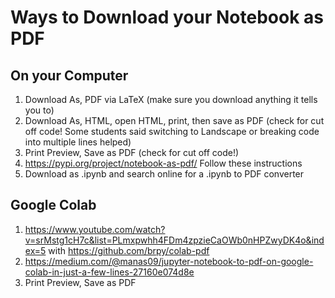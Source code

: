 # Ways to Download your Notebook as PDF

## On your Computer
1. Download As, PDF via LaTeX (make sure you download anything it tells you to)
2. Download As, HTML, open HTML, print, then save as PDF (check for cut off code! Some students said switching to Landscape or breaking code into multiple lines helped)
3. Print Preview, Save as PDF (check for cut off code!)
4. https://pypi.org/project/notebook-as-pdf/ Follow these instructions
5. Download as .ipynb and search online for a .ipynb to PDF converter

## Google Colab
1. https://www.youtube.com/watch?v=srMstg1cH7c&list=PLmxpwhh4FDm4zpzieCaOWb0nHPZwyDK4o&index=5 with https://github.com/brpy/colab-pdf
2. https://medium.com/@manas09/jupyter-notebook-to-pdf-on-google-colab-in-just-a-few-lines-27160e074d8e
3. Print Preview, Save as PDF
